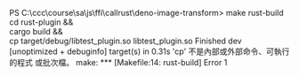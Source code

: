 PS C:\ccc\course\sa\js\ffi\callrust\deno-image-transform> make rust-build 
cd rust-plugin && \
cargo build && \
cp target/debug/libtest_plugin.so libtest_plugin.so
    Finished dev [unoptimized + debuginfo] target(s) in 0.31s
'cp' 不是內部或外部命令、可執行的程式
或批次檔。
make: *** [Makefile:14: rust-build] Error 1
